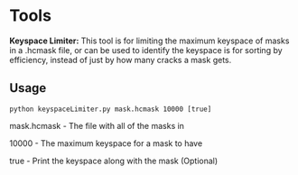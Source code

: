 # Tools

**Keyspace Limiter:**
This tool is for limiting the maximum keyspace of masks in a .hcmask file, or can be used to identify the keyspace is for sorting by efficiency, instead of just by how many cracks a mask gets.

## Usage
```
python keyspaceLimiter.py mask.hcmask 10000 [true]
```
mask.hcmask - The file with all of the masks in

10000 - The maximum keyspace for a mask to have

true - Print the keyspace along with the mask (Optional)
